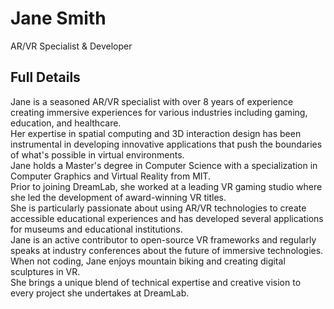 # Jane Smith

AR/VR Specialist & Developer

## Full Details

Jane is a seasoned AR/VR specialist with over 8 years of experience creating immersive experiences for various industries including gaming, education, and healthcare.  
Her expertise in spatial computing and 3D interaction design has been instrumental in developing innovative applications that push the boundaries of what's possible in virtual environments.  
Jane holds a Master's degree in Computer Science with a specialization in Computer Graphics and Virtual Reality from MIT.  
Prior to joining DreamLab, she worked at a leading VR gaming studio where she led the development of award-winning VR titles.  
She is particularly passionate about using AR/VR technologies to create accessible educational experiences and has developed several applications for museums and educational institutions.  
Jane is an active contributor to open-source VR frameworks and regularly speaks at industry conferences about the future of immersive technologies.  
When not coding, Jane enjoys mountain biking and creating digital sculptures in VR.  
She brings a unique blend of technical expertise and creative vision to every project she undertakes at DreamLab.  